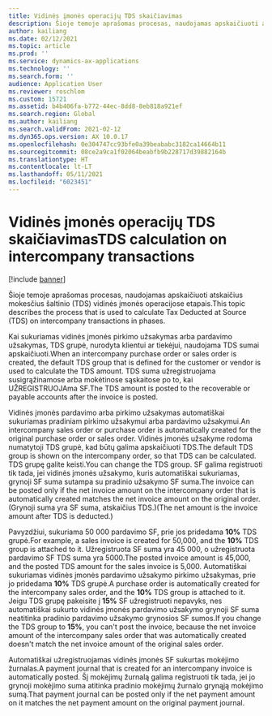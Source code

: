 ```yaml
---
title: Vidinės įmonės operacijų TDS skaičiavimas
description: Šioje temoje aprašomas procesas, naudojamas apskaičiuoti atskaičius mokesčius šaltinio (TDS) vidinės įmonės operacijose etapais.
author: kailiang
ms.date: 02/12/2021
ms.topic: article
ms.prod: ''
ms.service: dynamics-ax-applications
ms.technology: ''
ms.search.form: ''
audience: Application User
ms.reviewer: roschlom
ms.custom: 15721
ms.assetid: b4b406fa-b772-44ec-8dd8-8eb818a921ef
ms.search.region: Global
ms.author: kailiang
ms.search.validFrom: 2021-02-12
ms.dyn365.ops.version: AX 10.0.17
ms.openlocfilehash: 0e304747cc93bfe0a39beababc3182ca14664b11
ms.sourcegitcommit: 08ce2a9ca1f02064beabfb9b228717d39882164b
ms.translationtype: HT
ms.contentlocale: lt-LT
ms.lasthandoff: 05/11/2021
ms.locfileid: "6023451"
---
```

# <a name="tds-calculation-on-intercompany-transactions"></a><span data-ttu-id="e1e67-103">Vidinės įmonės operacijų TDS skaičiavimas</span><span class="sxs-lookup"><span data-stu-id="e1e67-103">TDS calculation on intercompany transactions</span></span>

[!include [banner](../includes/banner.md)]

<span data-ttu-id="e1e67-104">Šioje temoje aprašomas procesas, naudojamas apskaičiuoti atskaičius mokesčius šaltinio (TDS) vidinės įmonės operacijose etapais.</span><span class="sxs-lookup"><span data-stu-id="e1e67-104">This topic describes the process that is used to calculate Tax Deducted at Source (TDS) on intercompany transactions in phases.</span></span>

<span data-ttu-id="e1e67-105">Kai sukuriamas vidinės įmonės pirkimo užsakymas arba pardavimo užsakymas, TDS grupė, nurodyta klientui ar tiekėjui, naudojama TDS sumai apskaičiuoti.</span><span class="sxs-lookup"><span data-stu-id="e1e67-105">When an intercompany purchase order or sales order is created, the default TDS group that is defined for the customer or vendor is used to calculate the TDS amount.</span></span> <span data-ttu-id="e1e67-106">TDS suma užregistruojama susigrąžinamose arba mokėtinose sąskaitose po to, kai UŽREGISTRUOJAma SF.</span><span class="sxs-lookup"><span data-stu-id="e1e67-106">The TDS amount is posted to the recoverable or payable accounts after the invoice is posted.</span></span>

<span data-ttu-id="e1e67-107">Vidinės įmonės pardavimo arba pirkimo užsakymas automatiškai sukuriamas pradiniam pirkimo užsakymui arba pardavimo užsakymui.</span><span class="sxs-lookup"><span data-stu-id="e1e67-107">An intercompany sales order or purchase order is automatically created for the original purchase order or sales order.</span></span> <span data-ttu-id="e1e67-108">Vidinės įmonės užsakyme rodoma numatytoji TDS grupė, kad būtų galima apskaičiuoti TDS.</span><span class="sxs-lookup"><span data-stu-id="e1e67-108">The default TDS group is shown on the intercompany order, so that TDS can be calculated.</span></span> <span data-ttu-id="e1e67-109">TDS grupę galite keisti.</span><span class="sxs-lookup"><span data-stu-id="e1e67-109">You can change the TDS group.</span></span> <span data-ttu-id="e1e67-110">SF galima registruoti tik tada, jei vidinės įmonės užsakymo, kuris automatiškai sukuriamas, grynoji SF suma sutampa su pradinio užsakymo SF suma.</span><span class="sxs-lookup"><span data-stu-id="e1e67-110">The invoice can be posted only if the net invoice amount on the intercompany order that is automatically created matches the net invoice amount on the original order.</span></span> <span data-ttu-id="e1e67-111">(Grynoji suma yra SF suma, atskaičius TDS.)</span><span class="sxs-lookup"><span data-stu-id="e1e67-111">(The net amount is the invoice amount after TDS is deducted.)</span></span>

<span data-ttu-id="e1e67-112">Pavyzdžiui, sukuriama 50 000 pardavimo SF, prie jos pridedama **10%** TDS grupė.</span><span class="sxs-lookup"><span data-stu-id="e1e67-112">For example, a sales invoice is created for 50,000, and the **10%** TDS group is attached to it.</span></span> <span data-ttu-id="e1e67-113">Užregistruota SF suma yra 45 000, o užregistruota pardavimo SF TDS suma yra 5000.</span><span class="sxs-lookup"><span data-stu-id="e1e67-113">The posted invoice amount is 45,000, and the posted TDS amount for the sales invoice is 5,000.</span></span> <span data-ttu-id="e1e67-114">Automatiškai sukuriamas vidinės įmonės pardavimo užsakymo pirkimo užsakymas, prie jo pridedama **10%** TDS grupė.</span><span class="sxs-lookup"><span data-stu-id="e1e67-114">A purchase order is automatically created for the intercompany sales order, and the  **10%** TDS group is attached to it.</span></span> <span data-ttu-id="e1e67-115">Jeigu TDS grupę pakeisite į **15%**  SF užregistruoti nepavyks, nes automatiškai sukurto vidinės įmonės pardavimo užsakymo grynoji SF suma neatitinka pradinio pardavimo užsakymo grynosios SF sumos.</span><span class="sxs-lookup"><span data-stu-id="e1e67-115">If you change the TDS group to **15%**, you can't post the invoice, because the net invoice amount of the intercompany sales order that was automatically created doesn't match the net invoice amount of the original sales order.</span></span>

<span data-ttu-id="e1e67-116">Automatiškai užregistruojamas vidinės įmonės SF sukurtas mokėjimo žurnalas.</span><span class="sxs-lookup"><span data-stu-id="e1e67-116">A payment journal that is created for an intercompany invoice is automatically posted.</span></span> <span data-ttu-id="e1e67-117">Šį mokėjimų žurnalą galima registruoti tik tada, jei jo grynoji mokėjimo suma atitinka pradinio mokėjimų žurnalo grynąją mokėjimo sumą.</span><span class="sxs-lookup"><span data-stu-id="e1e67-117">That payment journal can be posted only if the net payment amount on it matches the net payment amount on the original payment journal.</span></span>
